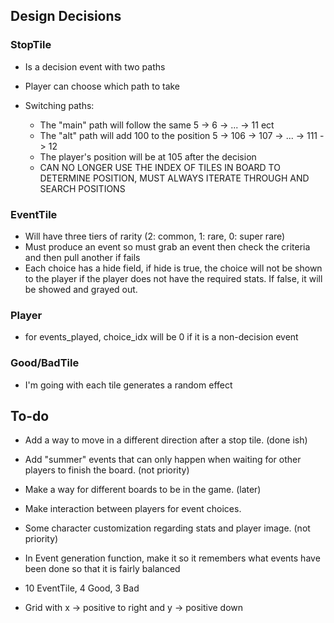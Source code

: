 ## Design Decisions

### StopTile

- Is a decision event with two paths
- Player can choose which path to take

- Switching paths:
    - The "main" path will follow the same 5 -> 6 -> ... -> 11 ect
    - The "alt" path will add 100 to the position 5 -> 106 -> 107 -> ... -> 111 -> 12
    - The player's position will be at 105 after the decision
    - CAN NO LONGER USE THE INDEX OF TILES IN BOARD TO DETERMINE POSITION, MUST ALWAYS ITERATE THROUGH AND SEARCH POSITIONS


### EventTile

- Will have three tiers of rarity (2: common, 1: rare, 0: super rare)
- Must produce an event so must grab an event then check the criteria and then pull another if fails
- Each choice has a hide field, if hide is true, the choice will not be shown to the player if the player does not have the required stats. If false, it will be showed and grayed out.

### Player

- for events_played, choice_idx will be 0 if it is a non-decision event

### Good/BadTile

- I'm going with each tile generates a random effect

## To-do

- Add a way to move in a different direction after a stop tile. (done ish)

- Add "summer" events that can only happen when waiting for other players to finish the board. (not priority)

- Make a way for different boards to be in the game. (later)

- Make interaction between players for event choices.

- Some character customization regarding stats and player image. (not priority)

- In Event generation function, make it so it remembers what events have been done so that it is fairly balanced

- 10 EventTile, 4 Good, 3 Bad

- Grid with x -> positive to right and y -> positive down

